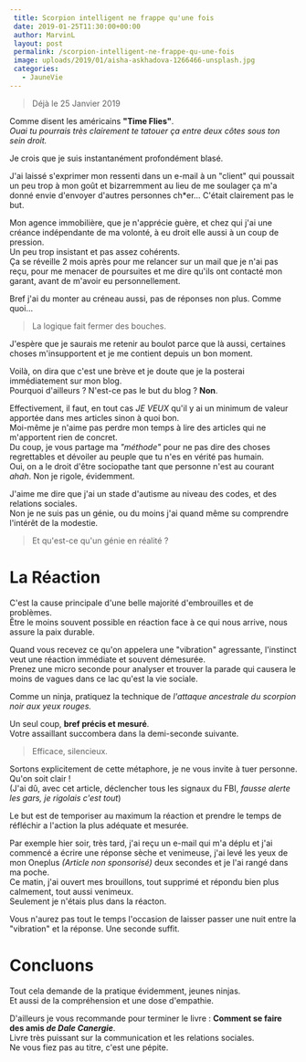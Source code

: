 ```yaml
---
 title: Scorpion intelligent ne frappe qu'une fois
 date: 2019-01-25T11:30:00+00:00
 author: MarvinL
 layout: post
 permalink: /scorpion-intelligent-ne-frappe-qu-une-fois
 image: uploads/2019/01/aisha-askhadova-1266466-unsplash.jpg
 categories:
   - JauneVie
---
```


>Déjà le 25 Janvier 2019  

Comme disent les américains **"Time Flies"**.  
*Ouai tu pourrais très clairement te tatouer ça entre deux côtes sous ton sein droit.*  

Je crois que je suis instantanément profondément blasé.
 
 J'ai laissé s'exprimer mon ressenti dans un e-mail à un "client" qui poussait un peu trop à mon goût et bizarremment au lieu de me soulager ça m'a donné envie d'envoyer d'autres personnes ch*er… C'était clairement pas le but.
  
Mon agence immobilière, que je n'apprécie guère, et chez qui j'ai une créance indépendante de ma volonté, à eu droit elle aussi à un coup de pression.  
Un peu trop insistant et pas assez cohérents.  
Ça se réveille 2 mois après pour me relancer sur un mail que je n'ai pas reçu, pour me menacer de poursuites et me dire qu'ils ont contacté mon garant, 
avant de m'avoir eu personnellement.  

Bref j'ai du monter au créneau aussi, pas de réponses non plus. Comme quoi…  
>La logique fait fermer des bouches.

J'espère que je saurais me retenir au boulot parce que là aussi, certaines choses m'insupportent et je me contient depuis un bon moment.

Voilà, on dira que c'est une brève et je doute que je la posterai immédiatement sur mon blog.  
Pourquoi d'ailleurs ? N'est-ce pas le but du blog ? **Non**.
 
Effectivement, il faut, en tout cas *JE VEUX* qu'il y ai un minimum de valeur apportée dans mes articles sinon à quoi bon.  
Moi-même je n'aime pas perdre mon temps à lire des articles qui ne m'apportent rien de concret.  
Du coup, je vous partage ma *"méthode"* pour ne pas dire des choses regrettables et dévoiler au peuple que tu n'es en vérité pas humain.  
Oui, on a le droit d'être sociopathe tant que personne n'est au courant *ahah*. Non je rigole, évidemment.

J'aime me dire que j'ai un stade d'autisme au niveau des codes, et des relations sociales.  
Non je ne suis pas un génie, ou du moins j'ai quand même su comprendre l'intérêt de la modestie. 
>Et qu'est-ce qu'un génie en réalité ?

# La Réaction
C'est la cause principale d'une belle majorité d'embrouilles et de problèmes.  
Être le moins souvent possible en réaction face à ce qui nous arrive, nous assure la paix durable.

Quand vous recevez ce qu'on appelera une "vibration" agressante, l'instinct veut une réaction immédiate et souvent démesurée.  
Prenez une micro seconde pour analyser et trouver la parade qui causera le moins de vagues dans ce lac qu'est la vie sociale.

Comme un ninja, pratiquez la technique de *l'attaque ancestrale du scorpion noir aux yeux rouges.*
 
 Un seul coup, **bref précis et mesuré**.  
 Votre assaillant succombera dans la demi-seconde suivante. 
>Efficace, silencieux.

Sortons explicitement de cette métaphore, je ne vous invite à tuer personne. Qu'on soit clair !  
(J'ai dû, avec cet article, déclencher tous les signaux du FBI, *fausse alerte les gars, je rigolais c'est tout*)

Le but est de temporiser au maximum la réaction et prendre le temps de réfléchir a l'action la plus adéquate et mesurée.

Par exemple hier soir, très tard, j'ai reçu un e-mail qui m'a déplu et j'ai commencé a écrire une réponse sèche et venimeuse, j'ai levé les yeux de mon Oneplus *(Article non sponsorisé)* deux 
secondes et je l'ai rangé dans ma poche.  
Ce matin, j'ai ouvert mes brouillons, tout supprimé et répondu bien plus calmement, tout aussi venimeux.  
Seulement je n'étais plus dans la réacton.

Vous n'aurez pas tout le temps l'occasion de laisser passer une nuit entre la "vibration" et la réponse. Une seconde suffit.

# Concluons

Tout cela demande de la pratique évidemment, jeunes ninjas.  
Et aussi de la compréhension et une dose d'empathie.
 
D'ailleurs je vous recommande pour terminer le livre :  **Comment se faire des amis *de Dale Canergie***.  
Livre très puissant sur la communication et les relations sociales.  
Ne vous fiez pas au titre, c'est une pépite.
 